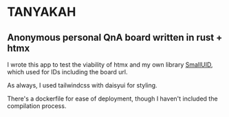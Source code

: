 # TANYAKAH
## Anonymous personal QnA board written in rust + htmx

I wrote this app to test the viability of htmx and my own library [SmallUID](https://github.com/al-ula/small_uid), which used for IDs including the board url.

As always, I used tailwindcss with daisyui for styling.

There's a dockerfile for ease of deployment, though I haven't included the compilation process.